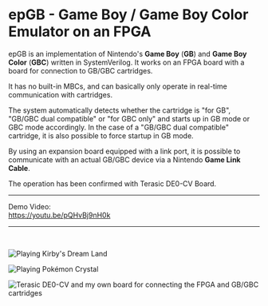 # epGB - Game Boy / Game Boy Color Emulator on an FPGA

epGB is an implementation of Nintendo's __Game Boy__ (__GB__) and __Game Boy Color__ (__GBC__) written in SystemVerilog.
It works on an FPGA board with a board for connection to GB/GBC cartridges.

It has no built-in MBCs, and can basically only operate in real-time communication with cartridges.

The system automatically detects whether the cartridge is "for GB", "GB/GBC dual compatible" or "for GBC only" and starts up in GB mode or GBC mode accordingly.
In the case of a "GB/GBC dual compatible" cartridge, it is also possible to force startup in GB mode.

By using an expansion board equipped with a link port, it is possible to communicate with an actual GB/GBC device via a Nintendo __Game Link Cable__.

The operation has been confirmed with Terasic DE0-CV Board.

---
Demo Video:  
<https://youtu.be/pQHvBj9nH0k>

---

<br>

![Playing Kirby's Dream Land](images/playing_kirby.png "Playing Kirby's Dream Land (1992, HAL Laboratory)")

![Playing Pokémon Crystal](images/playing_poke_crystal.png "Playing Pokémon Crystal (2000, Game Freak)")

![Terasic DE0-CV and my own board for connecting the FPGA and GB/GBC cartridges](images/board.jpg "Terasic DE0-CV and my own board for connecting the FPGA and GB/GBC cartridges")
